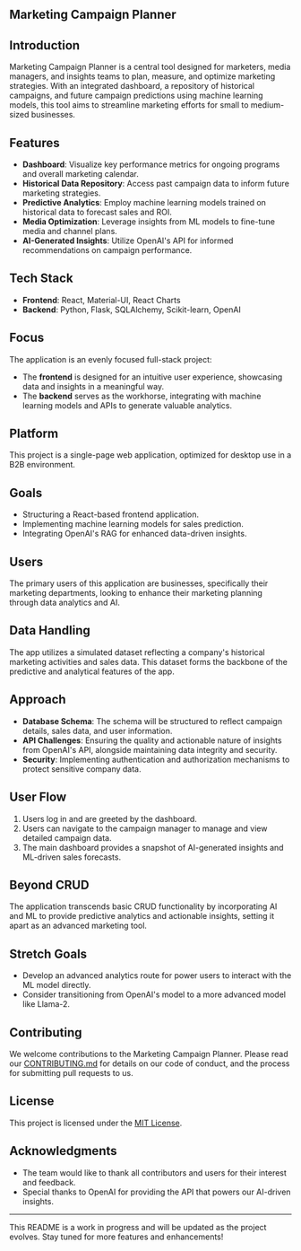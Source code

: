 ## Marketing Campaign Planner

## Introduction
Marketing Campaign Planner is a central tool designed for marketers, media managers, and insights teams to plan, measure, and optimize marketing strategies. With an integrated dashboard, a repository of historical campaigns, and future campaign predictions using machine learning models, this tool aims to streamline marketing efforts for small to medium-sized businesses.

## Features
- **Dashboard**: Visualize key performance metrics for ongoing programs and overall marketing calendar.
- **Historical Data Repository**: Access past campaign data to inform future marketing strategies.
- **Predictive Analytics**: Employ machine learning models trained on historical data to forecast sales and ROI.
- **Media Optimization**: Leverage insights from ML models to fine-tune media and channel plans.
- **AI-Generated Insights**: Utilize OpenAI's API for informed recommendations on campaign performance.

## Tech Stack
- **Frontend**: React, Material-UI, React Charts
- **Backend**: Python, Flask, SQLAlchemy, Scikit-learn, OpenAI

## Focus
The application is an evenly focused full-stack project:
- The **frontend** is designed for an intuitive user experience, showcasing data and insights in a meaningful way.
- The **backend** serves as the workhorse, integrating with machine learning models and APIs to generate valuable analytics.

## Platform
This project is a single-page web application, optimized for desktop use in a B2B environment.

## Goals
- Structuring a React-based frontend application.
- Implementing machine learning models for sales prediction.
- Integrating OpenAI's RAG for enhanced data-driven insights.

## Users
The primary users of this application are businesses, specifically their marketing departments, looking to enhance their marketing planning through data analytics and AI.

## Data Handling
The app utilizes a simulated dataset reflecting a company's historical marketing activities and sales data. This dataset forms the backbone of the predictive and analytical features of the app.

## Approach
- **Database Schema**: The schema will be structured to reflect campaign details, sales data, and user information.
- **API Challenges**: Ensuring the quality and actionable nature of insights from OpenAI's API, alongside maintaining data integrity and security.
- **Security**: Implementing authentication and authorization mechanisms to protect sensitive company data.

## User Flow
1. Users log in and are greeted by the dashboard.
2. Users can navigate to the campaign manager to manage and view detailed campaign data.
3. The main dashboard provides a snapshot of AI-generated insights and ML-driven sales forecasts.

## Beyond CRUD
The application transcends basic CRUD functionality by incorporating AI and ML to provide predictive analytics and actionable insights, setting it apart as an advanced marketing tool.

## Stretch Goals
- Develop an advanced analytics route for power users to interact with the ML model directly.
- Consider transitioning from OpenAI's model to a more advanced model like Llama-2.

## Contributing
We welcome contributions to the Marketing Campaign Planner. Please read our [CONTRIBUTING.md](CONTRIBUTING.md) for details on our code of conduct, and the process for submitting pull requests to us.

## License
This project is licensed under the [MIT License](LICENSE.md).

## Acknowledgments
- The team would like to thank all contributors and users for their interest and feedback.
- Special thanks to OpenAI for providing the API that powers our AI-driven insights.

---

This README is a work in progress and will be updated as the project evolves. Stay tuned for more features and enhancements!



